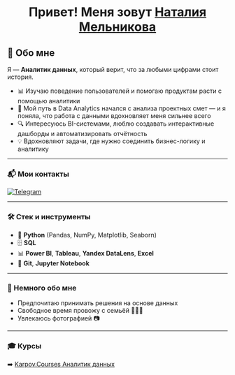 <h1 align="center">Привет! Меня зовут <a href="https://github.com/melnikovand92" target="_blank">Наталия Мельникова</a></h1>


## 👋 Обо мне  

Я — **Аналитик данных**, который верит, что за любыми цифрами стоит история.  

- 📊 Изучаю поведение пользователей и помогаю продуктам расти с помощью аналитики  
- 🚀 Мой путь в Data Analytics начался с анализа проектных смет — и я поняла, что работа с данными вдохновляет меня сильнее всего  
- 🔍 Интересуюсь BI-системами, люблю создавать интерактивные дашборды и автоматизировать отчётность  
- 💡 Вдохновляют задачи, где нужно соединить бизнес-логику и аналитику  

---

### 📬 Мои контакты  
[![Telegram](https://img.shields.io/badge/Telegram-2CA5E0?style=for-the-badge&logo=telegram&logoColor=white)](https://t.me/nataliia_melnikova)  

---

### 🛠️ Стек и инструменты  

- 🐍 **Python** (Pandas, NumPy, Matplotlib, Seaborn)  
- 🗄️ **SQL**  
- 📊 **Power BI**, **Tableau**, **Yandex DataLens**, **Excel**  
- 🔧 **Git**, **Jupyter Notebook**  

---

### 🌱 Немного обо мне   
- Предпочитаю принимать решения на основе данных  
- Свободное время провожу с семьёй 👨‍👩‍👧  
- Увлекаюсь фотографией 📷  

---

### 🎓 Курсы  

➡️ [Karpov.Courses Аналитик данных](https://lab.karpov.courses/certificate/e38ccc63-673e-4bc6-bce1-c3d0f40175cb/)
